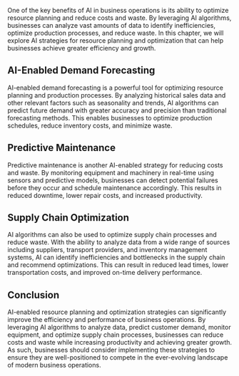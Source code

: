 
One of the key benefits of AI in business operations is its ability to optimize resource planning and reduce costs and waste. By leveraging AI algorithms, businesses can analyze vast amounts of data to identify inefficiencies, optimize production processes, and reduce waste. In this chapter, we will explore AI strategies for resource planning and optimization that can help businesses achieve greater efficiency and growth.

AI-Enabled Demand Forecasting
-----------------------------

AI-enabled demand forecasting is a powerful tool for optimizing resource planning and production processes. By analyzing historical sales data and other relevant factors such as seasonality and trends, AI algorithms can predict future demand with greater accuracy and precision than traditional forecasting methods. This enables businesses to optimize production schedules, reduce inventory costs, and minimize waste.

Predictive Maintenance
----------------------

Predictive maintenance is another AI-enabled strategy for reducing costs and waste. By monitoring equipment and machinery in real-time using sensors and predictive models, businesses can detect potential failures before they occur and schedule maintenance accordingly. This results in reduced downtime, lower repair costs, and increased productivity.

Supply Chain Optimization
-------------------------

AI algorithms can also be used to optimize supply chain processes and reduce waste. With the ability to analyze data from a wide range of sources including suppliers, transport providers, and inventory management systems, AI can identify inefficiencies and bottlenecks in the supply chain and recommend optimizations. This can result in reduced lead times, lower transportation costs, and improved on-time delivery performance.

Conclusion
----------

AI-enabled resource planning and optimization strategies can significantly improve the efficiency and performance of business operations. By leveraging AI algorithms to analyze data, predict customer demand, monitor equipment, and optimize supply chain processes, businesses can reduce costs and waste while increasing productivity and achieving greater growth. As such, businesses should consider implementing these strategies to ensure they are well-positioned to compete in the ever-evolving landscape of modern business operations.
